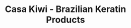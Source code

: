 ---
title: "Casa Kiwi - Brazilian Keratin Products"
url: /papamoa/casa-kiwi-brazilian-keratin-products/
shop: beauty
---